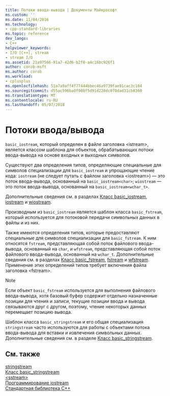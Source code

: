 ```yaml
---
title: Потоки ввода-вывода | Документы Майкрософт
ms.custom: ''
ms.date: 11/04/2016
ms.technology:
- cpp-standard-libraries
ms.topic: reference
dev_langs:
- C++
helpviewer_keywords:
- I/O [C++], stream
- stream I/O
ms.assetid: 21a97566-91a7-42d6-b2f8-a4c16bc926f1
author: corob-msft
ms.author: corob
ms.workload:
- cplusplus
ms.openlocfilehash: 51a7a9aff4f77444bbec46a9739fae91cac3c104
ms.sourcegitcommit: d55ac596ba8f908f5d91d228dc070dad31cb8360
ms.translationtype: MT
ms.contentlocale: ru-RU
ms.lasthandoff: 05/07/2018
---
```

# <a name="inputoutput-streams"></a>Потоки ввода/вывода

`basic_iostream`, который определен в файле заголовка \<istream>, является классом шаблона для объектов, обрабатывающих потоки ввода-вывода на основе входных и выходных символов.

Существуют два определения типов, определяющие специальные для символов специализации для `basic_iostream` и упрощающие чтение кода: `iostream` (не следует путать с файлом заголовка \<iostream>) — это поток ввода-вывода, основанный на `basic_iostream<char>`; `wiostream` — это поток ввода-вывода, основанный на `basic_iostream<wchar_t>`.

Дополнительные сведения см. в разделах [Класс basic_iostream](../standard-library/basic-iostream-class.md), [iostream](../standard-library/basic-iostream-class.md) и [wiostream](../standard-library/basic-iostream-class.md).

Производным из `basic_iostream` является шаблон класса `basic_fstream`, который используется для потоковой передачи символьных данных в файлы и из них.

Также имеются определения типов, которые предоставляют специальные для символов специализации для `basic_fstream`. К ним относятся `fstream`, представляющая собой поток файлового ввода-вывода, основанный на `char`, и `wfstream`, представляющая собой поток файлового ввода-вывода, основанный на `wchar_t`. Дополнительные сведения см. в разделах [Класс basic_fstream](../standard-library/basic-fstream-class.md), [fstream](../standard-library/basic-fstream-class.md) и [wfstream](../standard-library/basic-fstream-class.md). Применение этих определений типов требует включения файла заголовка \<fstream>.

> [!NOTE]
> Если объект `basic_fstream` используется для выполнения файлового ввода-вывода, хотя базовый буфер содержит отдельно назначенные позиции для чтения и записи, текущие позиции ввода и вывода связываются друг с другом, поэтому, чтение некоторых данных перемещает позицию вывода.

Шаблон класса `basic_stringstream` и его общая специализация `stringstream` часто используются для работы с объектами потока ввода-вывода для вставки и извлечения символьных данных. Дополнительные сведения см. в разделе [Класс basic_stringstream](../standard-library/basic-stringstream-class.md).

## <a name="see-also"></a>См. также

[stringstream](../standard-library/basic-stringstream-class.md)<br/>
[Класс basic_stringstream](../standard-library/basic-stringstream-class.md)<br/>
[\<sstream>](../standard-library/sstream.md)<br/>
[Программирование iostream](../standard-library/iostream-programming.md)<br/>
[Стандартная библиотека C++](../standard-library/cpp-standard-library-reference.md)<br/>
